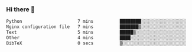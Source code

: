 ### Hi there 👋

<!--START_SECTION:waka-->

```txt
Python                     7 mins          ████████░░░░░░░░░░░░░░░░░   31.60 %
Nginx configuration file   7 mins          ███████▒░░░░░░░░░░░░░░░░░   29.37 %
Text                       5 mins          █████▒░░░░░░░░░░░░░░░░░░░   21.74 %
Other                      4 mins          ████░░░░░░░░░░░░░░░░░░░░░   16.56 %
BibTeX                     0 secs          ▒░░░░░░░░░░░░░░░░░░░░░░░░   00.72 %
```

<!--END_SECTION:waka-->
